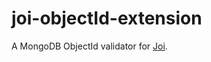 # joi-objectId-extension

A MongoDB ObjectId validator for [Joi](https://www.npmjs.com/package/joi).